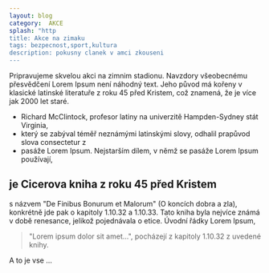 ```yaml
---
layout: blog
category:  AKCE
splash: "http
title: Akce na zimaku
tags: bezpecnost,sport,kultura
description: pokusny clanek v amci zkouseni
---
```



Pripravujeme skvelou akci na zimnim stadionu.
Navzdory všeobecnému přesvědčení Lorem Ipsum není náhodný text.
Jeho původ má kořeny v klasické latinské literatuře z roku 45 před Kristem, což znamená, že je více jak 2000 let staré.

- Richard McClintock, profesor latiny na univerzitě Hampden-Sydney stát Virginia,
- který se zabýval téměř neznámými latinskými slovy, odhalil prapůvod slova consectetur z
- pasáže Lorem Ipsum. Nejstarším dílem, v němž se pasáže Lorem Ipsum používají,

## je Cicerova kniha z roku 45 před Kristem

s názvem "De Finibus Bonurum et Malorum" (O koncích dobra a zla),
konkrétně jde pak o kapitoly 1.10.32 a 1.10.33. Tato kniha byla nejvíce známá v době renesance,
jelikož pojednávala o etice. Úvodní řádky Lorem Ipsum,


> "Lorem ipsum dolor sit amet...", pocházejí z kapitoly 1.10.32 z uvedené knihy.


A to je vse ...
